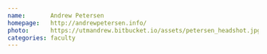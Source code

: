 ```yaml
---
name:       Andrew Petersen
homepage:   http://andrewpetersen.info/
photo:      https://utmandrew.bitbucket.io/assets/petersen_headshot.jpg
categories: faculty
---
```

